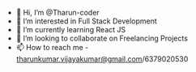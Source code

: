 - 👋 Hi, I’m @Tharun-coder
- 👀 I’m interested in Full Stack Development
- 🌱 I’m currently learning React JS
- 💞️ I’m looking to collaborate on Freelancing Projects
- 📫 How to reach me - tharunkumar.vijayakumar@gmail.com/6379020530

<!---
Tharun-coder/Tharun-coder is a ✨ special ✨ repository because its `README.md` (this file) appears on your GitHub profile.
You can click the Preview link to take a look at your changes.
--->
